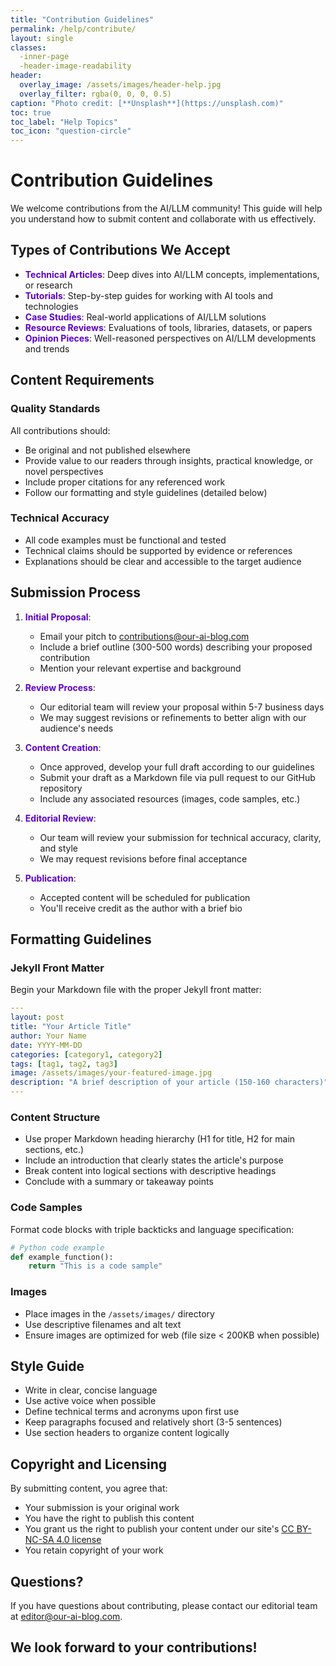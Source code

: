 ```yaml
---
title: "Contribution Guidelines"
permalink: /help/contribute/
layout: single
classes:
  -inner-page
  -header-image-readability
header:
  overlay_image: /assets/images/header-help.jpg
  overlay_filter: rgba(0, 0, 0, 0.5)
caption: "Photo credit: [**Unsplash**](https://unsplash.com)"
toc: true
toc_label: "Help Topics"
toc_icon: "question-circle"
---
```


# Contribution Guidelines

We welcome contributions from the AI/LLM community! This guide will help you understand how to submit content and collaborate with us effectively.

## Types of Contributions We Accept

- <span style="color:#5c00c7;">**Technical Articles**</span>: Deep dives into AI/LLM concepts, implementations, or research
- <span style="color:#5c00c7;">**Tutorials**</span>: Step-by-step guides for working with AI tools and technologies
- <span style="color:#5c00c7;">**Case Studies**</span>: Real-world applications of AI/LLM solutions
- <span style="color:#5c00c7;">**Resource Reviews**</span>: Evaluations of tools, libraries, datasets, or papers
- <span style="color:#5c00c7;">**Opinion Pieces**</span>: Well-reasoned perspectives on AI/LLM developments and trends

## Content Requirements

### Quality Standards

All contributions should:
- Be original and not published elsewhere
- Provide value to our readers through insights, practical knowledge, or novel perspectives
- Include proper citations for any referenced work
- Follow our formatting and style guidelines (detailed below)

### Technical Accuracy

- All code examples must be functional and tested
- Technical claims should be supported by evidence or references
- Explanations should be clear and accessible to the target audience

## Submission Process

1. <span style="color:#5c00c7;">**Initial Proposal**</span>: 
   - Email your pitch to [contributions@our-ai-blog.com](mailto:contributions@our-ai-blog.com)
   - Include a brief outline (300-500 words) describing your proposed contribution
   - Mention your relevant expertise and background

2. <span style="color:#5c00c7;">**Review Process**</span>:
   - Our editorial team will review your proposal within 5-7 business days
   - We may suggest revisions or refinements to better align with our audience's needs

3. <span style="color:#5c00c7;">**Content Creation**</span>:
   - Once approved, develop your full draft according to our guidelines
   - Submit your draft as a Markdown file via pull request to our GitHub repository
   - Include any associated resources (images, code samples, etc.)

4. <span style="color:#5c00c7;">**Editorial Review**</span>:
   - Our team will review your submission for technical accuracy, clarity, and style
   - We may request revisions before final acceptance

5. <span style="color:#5c00c7;">**Publication**</span>:
   - Accepted content will be scheduled for publication
   - You'll receive credit as the author with a brief bio

## Formatting Guidelines

### Jekyll Front Matter

Begin your Markdown file with the proper Jekyll front matter:

```yaml
---
layout: post
title: "Your Article Title"
author: Your Name
date: YYYY-MM-DD
categories: [category1, category2]
tags: [tag1, tag2, tag3]
image: /assets/images/your-featured-image.jpg
description: "A brief description of your article (150-160 characters)"
---
```

### Content Structure

- Use proper Markdown heading hierarchy (H1 for title, H2 for main sections, etc.)
- Include an introduction that clearly states the article's purpose
- Break content into logical sections with descriptive headings
- Conclude with a summary or takeaway points

### Code Samples

Format code blocks with triple backticks and language specification:

```python
# Python code example
def example_function():
    return "This is a code sample"
```

### Images

- Place images in the `/assets/images/` directory
- Use descriptive filenames and alt text
- Ensure images are optimized for web (file size < 200KB when possible)

## Style Guide

- Write in clear, concise language
- Use active voice when possible
- Define technical terms and acronyms upon first use
- Keep paragraphs focused and relatively short (3-5 sentences)
- Use section headers to organize content logically

## Copyright and Licensing

By submitting content, you agree that:

- Your submission is your original work
- You have the right to publish this content
- You grant us the right to publish your content under our site's [CC BY-NC-SA 4.0 license](https://creativecommons.org/licenses/by-nc-sa/4.0/)
- You retain copyright of your work

## Questions?

If you have questions about contributing, please contact our editorial team at [editor@our-ai-blog.com](mailto:editor@our-ai-blog.com).

## We look forward to your contributions!